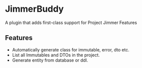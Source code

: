 # JimmerBuddy

A plugin that adds first-class support for Project Jimmer Features

## Features

- Automatically generate class for immutable, error, dto etc.
- List all Immutables and DTOs in the project.
- Generate entity from database or ddl.